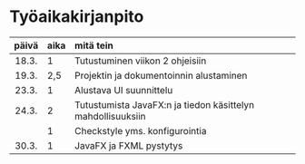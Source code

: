 ﻿# Työaikakirjanpito

| päivä | aika | mitä tein  |
| :----:|:-----| :----- |
| 18.3. | 1    | Tutustuminen viikon 2 ohjeisiin |
| 19.3. | 2,5  | Projektin ja dokumentoinnin alustaminen |
| 23.3. | 1    | Alustava UI suunnittelu |
| 24.3. | 2    | Tutustumista JavaFX:n ja tiedon käsittelyn mahdollisuuksiin |
|       | 1    | Checkstyle yms. konfigurointia |
| 30.3. | 1    | JavaFX ja FXML pystytys |
